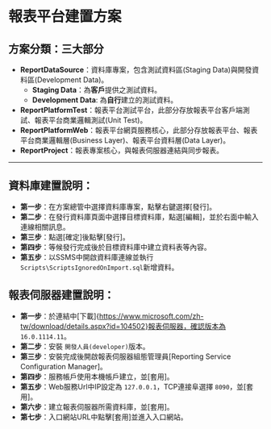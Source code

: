 # 報表平台建置方案

## 方案分類：三大部分
- **ReportDataSource**：資料庫專案，包含測試資料區(Staging Data)與開發資料區(Development Data)。
    - **Staging Data**：為**客戶**提供之測試資料。
    - **Development Data**: 為**自行**建立的測試資料。
- **ReportPlatformTest**：報表平台測試平台，此部分存放報表平台客戶端測試、報表平台商業邏輯測試(Unit Test)。
- **ReportPlatformWeb**：報表平台網頁服務核心，此部分存放報表平台、報表平台商業邏輯層(Business Layer)、報表平台資料層(Data Layer)。
- **ReportProject**：報表專案核心，與報表伺服器連結與同步報表。
---

## 資料庫建置說明：
- **第一步**：在方案總管中選擇資料庫專案，點擊右鍵選擇[發行]。
- **第二步**：在發行資料庫頁面中選擇目標資料庫，點選[編輯]，並於右面中輸入連線相關訊息。
- **第三步**：點選[確定]後點擊[發行]。
- **第四步**：等候發行完成後於目標資料庫中建立資料表等內容。
- **第五步**：以SSMS中開啟資料庫連線並執行`Scripts\ScriptsIgnoredOnImport.sql`新增資料。

## 報表伺服器建置說明：
- **第一步**：於連結中[下載]{https://www.microsoft.com/zh-tw/download/details.aspx?id=104502}報表伺服器，確認版本為 `16.0.1114.11`。
- **第二步**：安裝 `開發人員(developer)`版本。
- **第三步**：安裝完成後開啟報表伺服器組態管理員[Reporting Service Configuration Manager]。
- **第四步**：服務帳戶使用本機帳戶建立，並[套用]。
- **第五步**：Web服務Url中IP設定為 `127.0.0.1`，TCP連接阜選擇 `8090`，並[套用]。
- **第六步**：建立報表伺服器所需資料庫，並[套用]。
- **第七步**：入口網站URL中點擊[套用]並進入入口網站。
